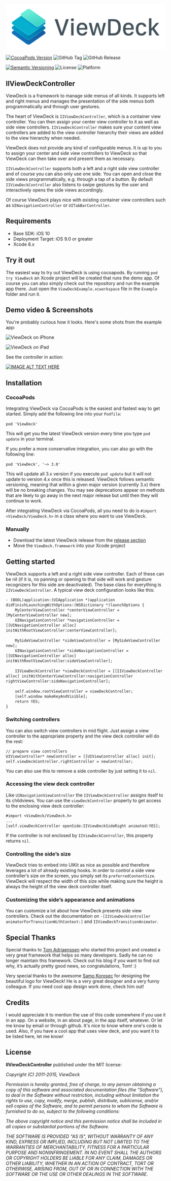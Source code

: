 ![Logo][image-1]

[![CocoaPods Version][image-2]][1]
![GitHub Tag][image-3]
![GitHub Release][image-4]

[![Semantic Versioning][image-5]][2]
![License][image-6]
![Platform][image-7]

## IIViewDeckController

ViewDeck is a framework to manage side menus of all kinds. It supports left and right menus and manages the presentation of the side menus both programmatically and through user gestures.

The heart of ViewDeck is `IIViewDeckController`, which is a container view controller. You can then assign your center view controller to it as well as side view controllers. `IIViewDeckController` makes sure your content view controllers are added to the view controller hierarchy their views are added to the view hierarchy when needed.

ViewDeck does not provide any kind of configurable menus. It is up to you to assign your center and side view controllers to ViewDeck so that ViewDeck can then take over and present them as necessary.

`IIViewDeckController` supports both a left and a right side view controller and of course you can also only use one side. You can open and close the side views programmatically, e.g. through a tap of a button. By default `IIViewDeckController` also listens to swipe gestures by the user and interactively opens the side views accordingly.

Of course ViewDeck plays nice with existing container view controllers such as `UINavigationController` or `UITabBarController`.

## Requirements

- Base SDK: iOS 10
- Deployment Target: iOS 9.0 or greater
- Xcode 8.x

## Try it out

The easiest way to try out ViewDeck is using cocoapods. By running `pod try ViewDeck` an Xcode project will be created that runs the demo app. Of course you can also simply check out the repository and run the example app there. Just open the `ViewDeckExample.xcworkspace` file in the `Example` folder and run it.

## Demo video & Screenshots

You're probably curious how it looks. Here's some shots from the example app:

![ViewDeck on iPhone][image-9]

![ViewDeck on iPad][image-8]

See the controller in action:

[![IMAGE ALT TEXT HERE](https://img.youtube.com/vi/zgh3ZDAWyK4/0.jpg)](https://www.youtube.com/watch?v=zgh3ZDAWyK4)

## Installation

### CocoaPods

Integrating ViewDeck via CocoaPods is the easiest and fastest way to get started. Simply add the following line into your `Podfile`:

`pod 'ViewDeck'`

This will get you the latest ViewDeck version every time you type `pod update` in your terminal.

If you prefer a more conservative integration, you can also go with the following line:

`pod 'ViewDeck', '~> 3.0'`

This will update all 3.x version if you execute `pod update` but it will not update to version 4.x once this is released. ViewDeck follows semantic versioning, meaning that within a given major version (currently 3.x) there will be no breaking changes. You may see deprecations appear on methods that are likely to go away in the next major release but until then they will continue to work.

After integrating ViewDeck via CocoaPods, all you need to do is `#import <ViewDeck/ViewDeck.h>` in a class where you want to use ViewDeck.

### Manually

- Download the latest ViewDeck release from the [release section][3]
- Move the `ViewDeck.framework` into your Xcode project

## Getting started
ViewDeck supports a left and a right side view controller. Each of these can be nil (if it is, no panning or opening to that side will work and gesture recognizers for this side are deactivated). The base class for everything is `IIViewDeckController`. A typical view deck configuration looks like this:

```objc
- (BOOL)application:(UIApplication *)application didFinishLaunchingWithOptions:(NSDictionary *)launchOptions {
	MyCenterViewController *centerViewController = [MyCenterViewController new];
	UINavigationController *navigationController = [[UINavigationController alloc] initWithRootViewController:centerViewController];
	
	MySideViewController *sideViewController = [MySideViewController new];
	UINavigationController *sideNavigationController = [[UINavigationController alloc] initWithRootViewController:sideViewController];
	
	IIViewDeckController *viewDeckController = [[IIViewDeckController alloc] initWithCenterViewController:navigationController rightViewController:sideNavigationController];
	
	self.window.rootViewController = viewDeckController;
	[self.window makeKeyAndVisible];
	return YES;
}
```

### Switching controllers

You can also switch view controllers in mid flight. Just assign a view controller to the appropriate property and the view deck controller will do the rest:

```objc
// prepare view controllers
UIViewController* newController = [[UIViewController alloc] init];
self.viewDeckController.rightController = newController;
```

You can also use this to remove a side controller by just setting it to `nil`.

### Accessing the view deck controller

Like `UINavigationViewController` the `IIViewDeckController` assigns itself to its childviews. You can use the `viewDeckController` property to get access to the enclosing view deck controller:

```objc
#import <ViewDeck/ViewDeck.h>
...
[self.viewDeckController openSide:IIViewDeckSideRight animated:YES];
```

If the controller is not enclosed by `IIViewDeckController`, this property returns `nil`.

### Controlling the side’s size

ViewDeck tries to embed into UIKit as nice as possible and therefore leverages a lot of already existing hooks. In order to control a side view controller’s size on the screen, you simply set its `preferredContentSize`. ViewDeck will respect the width of this size while making sure the height is always the height of the view deck controller itself.

### Customizing the side’s appearance and animations

You can customize a lot about how ViewDeck presents side view controllers. Check out the documentation on `-[IIViewDeckController animatorForTransitionWithContext:]` and `IIViewDeckTransitionAnimator`.

## Special Thanks

Special thanks to [Tom Adriaenssen][4] who started this project and created a very great framework that helps so many developers. Sadly he can no longer maintain this framework. Check out his blog if you want to find out why, it’s actually pretty good news, so congratulations, Tom! :)

Very special thanks to the awesome [Samo Korosec][5] for designing the beautiful logo for ViewDeck! He is a very great designer and a very funny colleague. If you need cool app design work done, check him out!

## Credits

I would appreciate it to mention the use of this code somewhere if you use it in an app. On a website, in an about page, in the app itself, whatever. Or let me know by email or through github. It's nice to know where one's code is used. Also, if you have a cool app that uses view deck, and you want it to be listed here, let me know!

## License

**IIViewDeckController** published under the MIT license:

*Copyright (C) 2011-2015, ViewDeck*

*Permission is hereby granted, free of charge, to any person obtaining a copy of*
*this software and associated documentation files (the "Software"), to deal in*
*the Software without restriction, including without limitation the rights to*
*use, copy, modify, merge, publish, distribute, sublicense, and/or sell copies*
*of the Software, and to permit persons to whom the Software is furnished to do*
*so, subject to the following conditions:*

*The above copyright notice and this permission notice shall be included in all*
*copies or substantial portions of the Software.*

*THE SOFTWARE IS PROVIDED "AS IS", WITHOUT WARRANTY OF ANY KIND, EXPRESS OR*
*IMPLIED, INCLUDING BUT NOT LIMITED TO THE WARRANTIES OF MERCHANTABILITY,*
*FITNESS FOR A PARTICULAR PURPOSE AND NONINFRINGEMENT. IN NO EVENT SHALL THE*
*AUTHORS OR COPYRIGHT HOLDERS BE LIABLE FOR ANY CLAIM, DAMAGES OR OTHER*
*LIABILITY, WHETHER IN AN ACTION OF CONTRACT, TORT OR OTHERWISE, ARISING FROM,*
*OUT OF OR IN CONNECTION WITH THE SOFTWARE OR THE USE OR OTHER DEALINGS IN THE*
*SOFTWARE.*

[1]:	https://cocoapods.org/pods/ViewDeck
[2]:	http://semver.org
[3]:	https://github.com/ViewDeck/ViewDeck/releases
[4]:	http://inferis.org/
[5]:	https://twitter.com/smoofles

[image-1]:	logo-header.png
[image-2]:	https://img.shields.io/cocoapods/v/ViewDeck.svg?style=flat-square
[image-3]:	https://img.shields.io/github/tag/ViewDeck/ViewDeck.svg?style=flat-square
[image-4]:	https://img.shields.io/github/release/ViewDeck/ViewDeck.svg?style=flat-square
[image-5]:	https://img.shields.io/badge/semantic-versioning-orange.svg?style=flat-square
[image-6]:	https://img.shields.io/cocoapods/l/AFNetworking.svg?style=flat-square
[image-7]:	https://img.shields.io/cocoapods/p/ViewDeck.svg?style=flat-square
[image-8]:	https://cldup.com/PR00jqJzsS.png
[image-9]:	https://cldup.com/8bIJ_PgdIP.png
